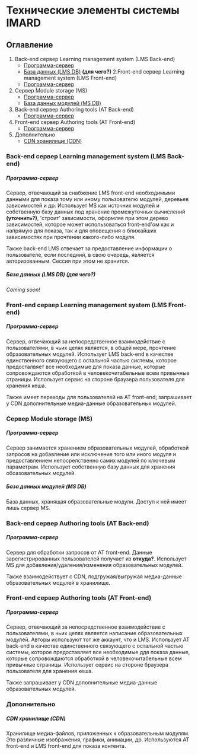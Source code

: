 # Технические элементы системы IMARD

## Оглавление

1. Back-end сервер Learning management system (LMS Back-end)
	+ [Программа-сервер](#LMS_Backend)
	+ [База данных (LMS DB)](#LMS_DB) **(для чего?)**
2.Front-end сервер Learning management system (LMS Front-end)
	+ [Программа-сервер](#LMS_Frontend)
3. Сервер Module storage (MS)
	+ [Программа-сервер](#MS_Backend)
	+ [База данных модулей (MS DB)](#MS_DB)
4. Back-end сервер Authoring tools (AT Back-end)
	+ [Программа-сервер](#AT_Backend)
5. Front-end сервер Authoring tools (AT Front-end)
	+ [Программа-сервер](#AT_Frontend)
6. Дополнительно
	+ [CDN хранилище (CDN)](#CDN)

### Back-end сервер Learning management system (LMS Back-end)

##### <a name="LMS_Backend"></a> Программа-сервер

Сервер, отвечающий за снабжение LMS front-end необходимыми данными для показа тому или иному пользователю модулей, деревьев зависимостей и др. Использует MS как источник модулей и собственную базу данных под хранение промежуточных вычислений **(уточнить?)**, 'строит' зависимости, оформляя при этом дерево зависимостей, которое может использоваться front-end'ом как и напрямую для показа, так и для оповещения о ближайших зависимостях при прочтении какого-либо модуля.

Также back-end LMS отвечает за предоставление информации о пользователе, если последний, в свою очередь, является авторизованным. Сессия при этом не хранится.

##### <a name="LMS_DB"></a> База данных (LMS DB) (для чего?)

*Coming soon!*

### Front-end сервер Learning management system (LMS Front-end)

##### <a name="LMS_Frontend"></a> Программа-сервер

Сервер, отвечающий за непосредственное взаимодействие с пользователями, в чьих целях является, в общей мере, прочтение образовательных модулей. Использует LMS back-end в качестве единственного связующего с остальной частью системы, которое предосталвяет все необходимые для показа данные, которые сопровождаются обработкой в человекочитабельные всем привычные страницы. Использует сервис на стороне браузера пользователя для хранения кеша.

Также имеет переходы для пользователей на AT front-end; запрашивает у CDN дополнительные медиа-данные образовательных модулей.

### Сервер Module storage (MS)

##### <a name="MS_Backend"></a> Программа-сервер

Сервер занимается хранением образовательных модулей, обработкой запросов на добавление или исключение того или иного модуля и предоставлением непосрелственно самих модулей по ключевым параметрам. Использует собственную базу данных для хранения обоазовательных модулей.

##### <a name="MS_DB"></a> База данных модулей (MS DB)

База данных, хранящая образовательные модули. Доступ к ней имеет лишь сервер MS.

### Back-end сервер Authoring tools (AT Back-end)

##### <a name="AT_Backend"></a> Программа-сервер

Сервер для обработки запросов от AT front-end. Данные зарегистрированных пользователей получает из **откуда?**. Использует MS для добавления/удаления/изменения образовательных модулей.

Также взаимодействует с CDN, подгружая/выгружая медиа-данные образовательных модулей в хранилище.

### Front-end сервер Authoring tools (AT Front-end)

##### <a name="AT_Frontend"></a> Программа-сервер

Сервер, отвечающий за непосредственное взаимодействие с пользователями, в чьих целях является написание образовательных модулей. Авторы используют тот же аккаунт, что и LMS. Использует AT back-end в качестве единственного связующего с остальной частью системы, которое предоставляет все необходимые ддя показа данные, которые сопровождаются обработкой в человекочитабельные всем привычные страницы. Использует сервис на стороне браузера пользователя для хранения кеша.

Также запрашивает у CDN дополнительные медиа-данные образовательных модулей.

### Дополнительно

##### <a name="CDN"></a> CDN хранилище (CDN)

Хранилище медиа-файлов, приложенных к образовательным модулям. Это различные изображения, графики, анимации, др. Используются AT front-end и LMS front-end для показа контента.

